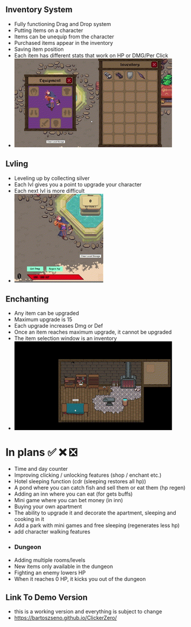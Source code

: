## Inventory System
- Fully functioning Drag and Drop system
- Putting items on a character
- Items can be unequip from the character
- Purchased items appear in the inventory
- Saving item position
- Each item has different stats that work on HP or DMG/Per Click
- ![img](https://raw.githubusercontent.com/BartoszSeno/ClickerZero/main/src/assets/MainImg/readme/DnD.gif)

## Lvling
- Leveling up by collecting silver
- Each lvl gives you a point to upgrade your character
- Each next lvl is more difficult
- ![img](https://raw.githubusercontent.com/BartoszSeno/ClickerZero/main/src/assets/MainImg/readme/lvl.gif)

## Enchanting
- Any item can be upgraded
- Maximum upgrade is 15
- Each upgrade increases Dmg or Def
- Once an item reaches maximum upgrade, it cannot be upgraded
- The item selection window is an inventory
- ![img](https://raw.githubusercontent.com/BartoszSeno/ClickerZero/main/src/assets/MainImg/readme/enchant.gif)

# In plans :white_check_mark: :x: :negative_squared_cross_mark:

- Time and day counter
- Improving clicking / unlocking features (shop / enchant etc.)
- Hotel sleeping function (cdr (sleeping restores all hp))
- A pond where you can catch fish and sell them or eat them (hp regen)
- Adding an inn where you can eat (for gets buffs)
- Mini game where you can bet money (in inn)
- Buying your own apartment
- The ability to upgrade it and decorate the apartment, sleeping and cooking in it
- Add a park with mini games and free sleeping (regenerates less hp)
- add character walking features
- ### Dungeon
- Adding multiple rooms/levels
- New items only available in the dungeon
- Fighting an enemy lowers HP
- When it reaches 0 HP, it kicks you out of the dungeon

## Link To Demo Version
- this is a working version and everything is subject to change
- https://bartoszseno.github.io/ClickerZero/
